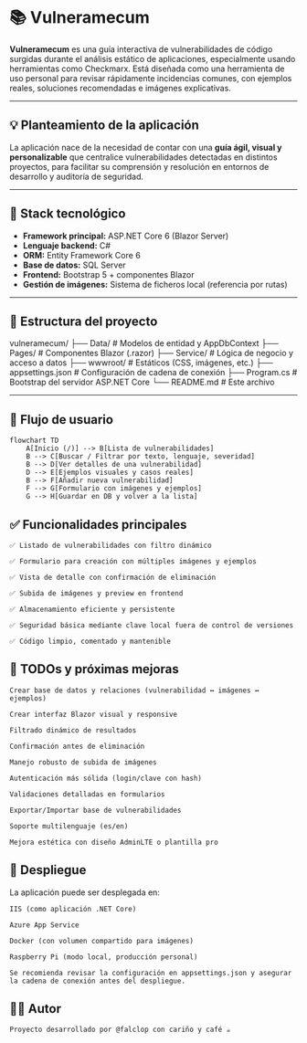 ﻿# 📚 Vulneramecum

**Vulneramecum** es una guía interactiva de vulnerabilidades de código surgidas durante el análisis estático de aplicaciones, especialmente usando herramientas como Checkmarx. Está diseñada como una herramienta de uso personal para revisar rápidamente incidencias comunes, con ejemplos reales, soluciones recomendadas e imágenes explicativas.

---

## 💡 Planteamiento de la aplicación

La aplicación nace de la necesidad de contar con una **guía ágil, visual y personalizable** que centralice vulnerabilidades detectadas en distintos proyectos, para facilitar su comprensión y resolución en entornos de desarrollo y auditoría de seguridad.

---

## 🔧 Stack tecnológico

- **Framework principal:** ASP.NET Core 6 (Blazor Server)
- **Lenguaje backend:** C#
- **ORM:** Entity Framework Core 6
- **Base de datos:** SQL Server
- **Frontend:** Bootstrap 5 + componentes Blazor
- **Gestión de imágenes:** Sistema de ficheros local (referencia por rutas)

---

## 🧱 Estructura del proyecto

vulneramecum/
├── Data/ # Modelos de entidad y AppDbContext
├── Pages/ # Componentes Blazor (.razor)
├── Service/ # Lógica de negocio y acceso a datos
├── wwwroot/ # Estáticos (CSS, imágenes, etc.)
├── appsettings.json # Configuración de cadena de conexión
├── Program.cs # Bootstrap del servidor ASP.NET Core
└── README.md # Este archivo

---

## 🔁 Flujo de usuario

```mermaid
flowchart TD
    A[Inicio (/)] --> B[Lista de vulnerabilidades]
    B --> C[Buscar / Filtrar por texto, lenguaje, severidad]
    B --> D[Ver detalles de una vulnerabilidad]
    D --> E[Ejemplos visuales y casos reales]
    B --> F[Añadir nueva vulnerabilidad]
    F --> G[Formulario con imágenes y ejemplos]
    G --> H[Guardar en DB y volver a la lista]
```

## ✅ Funcionalidades principales

    ✅ Listado de vulnerabilidades con filtro dinámico

    ✅ Formulario para creación con múltiples imágenes y ejemplos

    ✅ Vista de detalle con confirmación de eliminación

    ✅ Subida de imágenes y preview en frontend

    ✅ Almacenamiento eficiente y persistente

    ✅ Seguridad básica mediante clave local fuera de control de versiones

    ✅ Código limpio, comentado y mantenible

## 📌 TODOs y próximas mejoras

    Crear base de datos y relaciones (vulnerabilidad ↔ imágenes ↔ ejemplos)

    Crear interfaz Blazor visual y responsive

    Filtrado dinámico de resultados

    Confirmación antes de eliminación

    Manejo robusto de subida de imágenes

    Autenticación más sólida (login/clave con hash)

    Validaciones detalladas en formularios

    Exportar/Importar base de vulnerabilidades

    Soporte multilenguaje (es/en)

    Mejora estética con diseño AdminLTE o plantilla pro

## 🚀 Despliegue

La aplicación puede ser desplegada en:

    IIS (como aplicación .NET Core)

    Azure App Service

    Docker (con volumen compartido para imágenes)

    Raspberry Pi (modo local, producción personal)

    Se recomienda revisar la configuración en appsettings.json y asegurar la cadena de conexión antes del despliegue.

## 👨‍💻 Autor

    Proyecto desarrollado por @falclop con cariño y café ☕